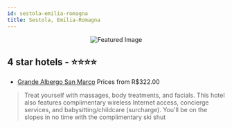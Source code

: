 ```yaml
---
id: sestola-emilia-romagna
title: Sestola, Emilia-Romagna
---
```


<center><img src="https://i.travelapi.com/hotels/7000000/6510000/6501400/6501387/3e1edec3_z.jpg" alt="Featured Image" /></center>


##  4 star hotels - ⭐️⭐️⭐️⭐️

-    [Grande Albergo San Marco](https://us.hurb.com/br/hotels/sestola/grande-albergo-san-marco-JNP-JP388240?cmp=18055) Prices from R$322.00
   > Treat yourself with massages, body treatments, and facials. This hotel also features complimentary wireless Internet access, concierge services, and babysitting/childcare (surcharge). You'll be on the slopes in no time with the complimentary ski shut

